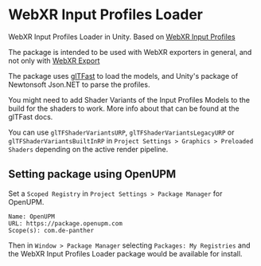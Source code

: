 # WebXR Input Profiles Loader

WebXR Input Profiles Loader in Unity. Based on [WebXR Input Profiles](https://github.com/immersive-web/webxr-input-profiles)

The package is intended to be used with WebXR exporters in general, and not only with [WebXR Export](https://github.com/De-Panther/unity-webxr-export)

The package uses [glTFast](https://docs.unity3d.com/Packages/com.unity.cloud.gltfast@latest) to load the models, and Unity's package of Newtonsoft Json.NET to parse the profiles.

You might need to add Shader Variants of the Input Profiles Models to the build for the shaders to work. More info about that can be found at the glTFast docs.

You can use `glTFShaderVariantsURP`, `glTFShaderVariantsLegacyURP` or `glTFShaderVariantsBuiltInRP` in `Project Settings > Graphics > Preloaded Shaders` depending on the active render pipeline.

## Setting package using OpenUPM

Set a `Scoped Registry` in `Project Settings > Package Manager` for OpenUPM.

```
Name: OpenUPM
URL: https://package.openupm.com
Scope(s): com.de-panther
```

Then in `Window > Package Manager` selecting `Packages: My Registries` and the WebXR Input Profiles Loader package would be available for install.
